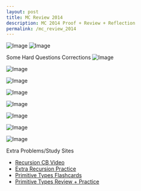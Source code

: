 ```yaml
---
layout: post
title: MC Review 2014
description: MC 2014 Proof + Review + Reflection
permalink: /mc_review_2014
---
```


![Image](https://github.com/user-attachments/assets/e4d5c134-1d86-4f26-88b3-5c65f7243b4a)
![Image](https://github.com/user-attachments/assets/0a05a0af-6c56-4df0-a87f-6eea3c6b7921)


Some Hard Questions Corrections
![Image](https://github.com/user-attachments/assets/5664e29c-9912-46d5-8b4c-31fef4c2b9fa)

![Image](https://github.com/user-attachments/assets/8aff4f79-8c83-42b1-a0b8-04e992b22882)

![Image](https://github.com/user-attachments/assets/c0e42fd4-c9d0-4f0b-aa08-1d016d132362)

![Image](https://github.com/user-attachments/assets/d2e2715e-e0f5-4bbc-b853-4127709570ad)

![Image](https://github.com/user-attachments/assets/8f913355-a383-476b-b2a9-cd1eef413d15)

![Image](https://github.com/user-attachments/assets/225058f6-2920-4eb6-ab9e-2d3a14923d23)

![Image](https://github.com/user-attachments/assets/3c66c778-e7b6-4335-9460-42d07acb489f)

![Image](https://github.com/user-attachments/assets/61b0ba8f-1fe4-4f19-9d89-c7f975f89930)

Extra Problems/Study Sites
- [Recursion CB Video](https://www.youtube.com/watch?v=FzvytN7S2nA)
- [Extra Recursion Practice](https://runestone.academy/ns/books/published/apcsareview/Recursion/recursionbasics.html)
- [Primitive Types Flashcards](https://quizlet.com/588395178/unit-1-primitive-types-quiz-flash-cards/)
- [Primitive Types Review + Practice](https://library.fiveable.me/ap-comp-sci-a/unit-1/review/study-guide/ozUbgTIQdan16O7rE7on)